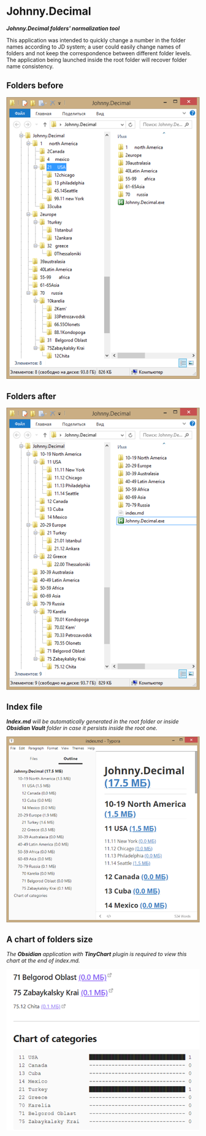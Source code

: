 # Johnny.Decimal

___Johnny.Decimal folders' normalization tool___

This application was intended to quickly change a number in the folder names according to JD system; a user could easily change names of folders and not keep the correspondence between different folder levels. The application being launched inside the root folder will recover folder name consistency.



## Folders before
![Befor](1befor.png)



## Folders after

![After](2after.png)



## Index file

_**Index.md** will be automatically generated in the root folder or inside **Obsidian Vault** folder in case it persists inside the root one._



![Index.md](3index.png)



## A chart of folders size 

_The **Obsidian** application with **TinyChart** plugin is required to view this chart at the end of index.md._

![Chart](4tinychart.png)
